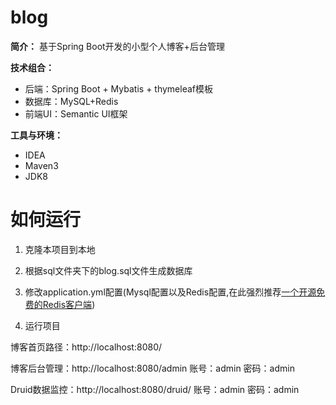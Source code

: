 # blog

**简介：** 基于Spring Boot开发的小型个人博客+后台管理

**技术组合：**

* 后端：Spring Boot + Mybatis + thymeleaf模板
* 数据库：MySQL+Redis
* 前端UI：Semantic UI框架

**工具与环境：**

* IDEA
* Maven3
* JDK8


# 如何运行

1. 克隆本项目到本地

2. 根据sql文件夹下的blog.sql文件生成数据库
3. 修改application.yml配置(Mysql配置以及Redis配置,在此强烈推荐[一个开源免费的Redis客户端](https://github.com/cinience/RedisStudio))
4. 运行项目

博客首页路径：http://localhost:8080/

博客后台管理：http://localhost:8080/admin  账号：admin 密码：admin

Druid数据监控：http://localhost:8080/druid/ 账号：admin 密码：admin


